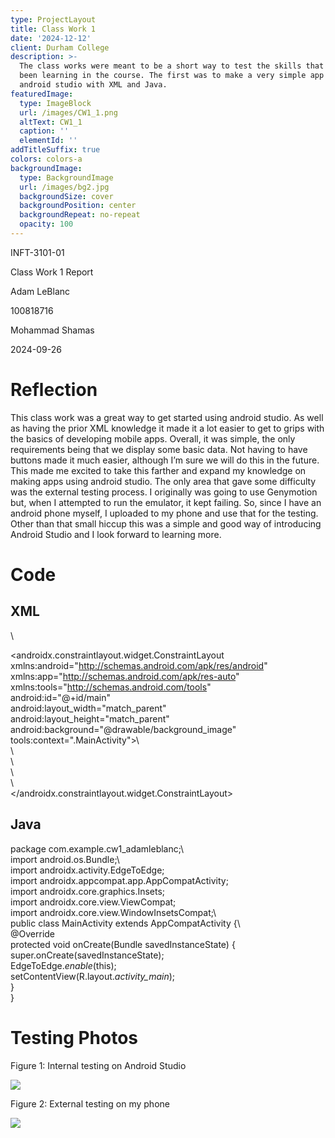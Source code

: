 ```yaml
---
type: ProjectLayout
title: Class Work 1
date: '2024-12-12'
client: Durham College
description: >-
  The class works were meant to be a short way to test the skills that we had
  been learning in the course. The first was to make a very simple app in
  android studio with XML and Java. 
featuredImage:
  type: ImageBlock
  url: /images/CW1_1.png
  altText: CW1_1
  caption: ''
  elementId: ''
addTitleSuffix: true
colors: colors-a
backgroundImage:
  type: BackgroundImage
  url: /images/bg2.jpg
  backgroundSize: cover
  backgroundPosition: center
  backgroundRepeat: no-repeat
  opacity: 100
---
```

INFT-3101-01

Class Work 1 Report

Adam LeBlanc

100818716

Mohammad Shamas

2024-09-26

# Reflection

This class work was a great way to get started using android studio. As well as having the prior XML knowledge it made it a lot easier to get to grips with the basics of developing mobile apps. Overall, it was simple, the only requirements being that we display some basic data. Not having to have buttons made it much easier, although I’m sure we will do this in the future. This made me excited to take this farther and expand my knowledge on making apps using android studio. The only area that gave some difficulty was the external testing process. I originally was going to use Genymotion but, when I attempted to run the emulator, it kept failing. So, since I have an android phone myself, I uploaded to my phone and use that for the testing. Other than that small hiccup this was a simple and good way of introducing Android Studio and I look forward to learning more.

# Code

## XML

<?xml version="1.0" encoding="utf-8"?>\
<androidx.constraintlayout.widget.ConstraintLayout xmlns:android="<http://schemas.android.com/apk/res/android>"\
xmlns:app="<http://schemas.android.com/apk/res-auto>"\
xmlns:tools="<http://schemas.android.com/tools>"\
android:id="@+id/main"\
android:layout\_width="match\_parent"\
android:layout\_height="match\_parent"\
android:background="@drawable/background\_image"\
tools:context=".MainActivity">\ <br/><TextView  
android:id="@+id/information_textView"  
android:layout_width="196dp"  
android:layout_height="23dp"  
android:text="Name: Adam LeBlanc"  
android:textColor="#FF9800"  
android:textSize="20sp"  
app:layout_constraintBottom_toBottomOf="parent"  
app:layout_constraintEnd_toEndOf="parent"  
app:layout_constraintHorizontal_bias="0.423"  
app:layout_constraintStart_toStartOf="parent"  
app:layout_constraintTop_toTopOf="parent"  
app:layout_constraintVertical_bias="0.142" />\ <br/><TextView  
android:id="@+id/banner_textView"  
android:layout_width="229dp"  
android:layout_height="34dp"  
android:text="Banner ID: 100818716"  
android:textColor="#FFC107"  
android:textSize="20sp"  
app:layout_constraintBottom_toBottomOf="parent"  
app:layout_constraintEnd_toEndOf="parent"  
app:layout_constraintStart_toStartOf="parent"  
app:layout_constraintTop_toTopOf="parent"  
app:layout_constraintVertical_bias="0.2" />\ <br/><TextView  
android:id="@+id/class_textView"  
android:layout_width="259dp"  
android:layout_height="59dp"  
android:text="Class / Section: INFT-3101-01"  
android:textColor="#FF9800"  
android:textSize="20sp"  
app:layout_constraintBottom_toBottomOf="parent"  
app:layout_constraintEnd_toEndOf="parent"  
app:layout_constraintHorizontal_bias="0.598"  
app:layout_constraintStart_toStartOf="parent"  
app:layout_constraintTop_toTopOf="parent"  
app:layout_constraintVertical_bias="0.291" />\ <br/><TextView  
android:id="@+id/quote_textView"  
android:layout_width="259dp"  
android:layout_height="93dp"  
android:fontFamily="cursive"  
android:text="My Favourite Quote: What's behind you doesn't matter - Enzo Ferrari"  
android:textColor="#FFC107"  
android:textSize="20sp"  
app:layout_constraintBottom_toBottomOf="parent"  
app:layout_constraintEnd_toEndOf="parent"  
app:layout_constraintHorizontal_bias="0.598"  
app:layout_constraintStart_toStartOf="parent"  
app:layout_constraintTop_toTopOf="parent"  
app:layout_constraintVertical_bias="0.451" />\ <br/></androidx.constraintlayout.widget.ConstraintLayout>

## Java

package com.example.cw1\_adamleblanc;\ <br/>import android.os.Bundle;\ <br/>import androidx.activity.EdgeToEdge;\
import androidx.appcompat.app.AppCompatActivity;\
import androidx.core.graphics.Insets;\
import androidx.core.view\.ViewCompat;\
import androidx.core.view\.WindowInsetsCompat;\ <br/>public class MainActivity extends AppCompatActivity {\ <br/>@Override\
protected void onCreate(Bundle savedInstanceState) {\
super.onCreate(savedInstanceState);\
EdgeToEdge.*enable*(this);\
setContentView(R.layout.*activity\_main*);\
}\
}

# Testing Photos

Figure 1: Internal testing on Android Studio

![](/images/virtual_test_CW1.png)

Figure 2: External testing on my phone

![](/images/external_test_CW1.jpg)

